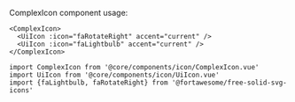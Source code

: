 ComplexIcon component usage:

```vue-template
<ComplexIcon>
  <UiIcon :icon="faRotateRight" accent="current" />
  <UiIcon :icon="faLightbulb" accent="current" />
</ComplexIcon>
```

```vue-script
import ComplexIcon from '@core/components/icon/ComplexIcon.vue'
import UiIcon from '@core/components/icon/UiIcon.vue'
import {faLightbulb, faRotateRight} from '@fortawesome/free-solid-svg-icons'
```

